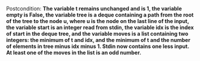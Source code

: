 Postcondition: **The variable t remains unchanged and is 1, the variable empty is False, the variable tree is a deque containing a path from the root of the tree to the node u, where u is the node on the last line of the input, the variable start is an integer read from stdin, the variable idx is the index of start in the deque tree, and the variable moves is a list containing two integers: the minimum of t and idx, and the minimum of t and the number of elements in tree minus idx minus 1. Stdin now contains one less input. At least one of the moves in the list is an odd number.**
